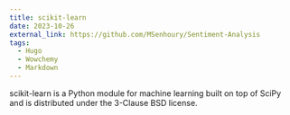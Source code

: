 ```yaml
---
title: scikit-learn
date: 2023-10-26
external_link: https://github.com/MSenhoury/Sentiment-Analysis
tags:
  - Hugo
  - Wowchemy
  - Markdown
---
```


scikit-learn is a Python module for machine learning built on top of SciPy and is distributed under the 3-Clause BSD license.

<!--more-->

